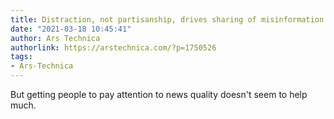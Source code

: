 ```yaml
---
title: Distraction, not partisanship, drives sharing of misinformation
date: "2021-03-18 10:45:41"
author: Ars Technica
authorlink: https://arstechnica.com/?p=1750526
tags:
- Ars-Technica
---
```

But getting people to pay attention to news quality doesn't seem to help much.